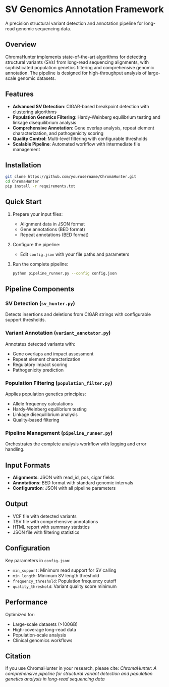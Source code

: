 # SV Genomics Annotation Framework

A precision structural variant detection and annotation pipeline for long-read genomic sequencing data.

## Overview

ChromaHunter implements state-of-the-art algorithms for detecting structural variants (SVs) from long-read sequencing alignments, with sophisticated population genetics filtering and comprehensive genomic annotation. The pipeline is designed for high-throughput analysis of large-scale genomic datasets.

## Features

- **Advanced SV Detection**: CIGAR-based breakpoint detection with clustering algorithms
- **Population Genetics Filtering**: Hardy-Weinberg equilibrium testing and linkage disequilibrium analysis
- **Comprehensive Annotation**: Gene overlap analysis, repeat element characterization, and pathogenicity scoring
- **Quality Control**: Multi-level filtering with configurable thresholds
- **Scalable Pipeline**: Automated workflow with intermediate file management

## Installation

```bash
git clone https://github.com/yourusername/ChromaHunter.git
cd ChromaHunter
pip install -r requirements.txt
```

## Quick Start

1. Prepare your input files:
   - Alignment data in JSON format
   - Gene annotations (BED format)
   - Repeat annotations (BED format)

2. Configure the pipeline:
   - Edit `config.json` with your file paths and parameters

3. Run the complete pipeline:
   ```bash
   python pipeline_runner.py --config config.json
   ```

## Pipeline Components

### SV Detection (`sv_hunter.py`)
Detects insertions and deletions from CIGAR strings with configurable support thresholds.

### Variant Annotation (`variant_annotator.py`)
Annotates detected variants with:
- Gene overlaps and impact assessment
- Repeat element characterization
- Regulatory impact scoring
- Pathogenicity prediction

### Population Filtering (`population_filter.py`)
Applies population genetics principles:
- Allele frequency calculations
- Hardy-Weinberg equilibrium testing
- Linkage disequilibrium analysis
- Quality-based filtering

### Pipeline Management (`pipeline_runner.py`)
Orchestrates the complete analysis workflow with logging and error handling.

## Input Formats

- **Alignments**: JSON with read_id, pos, cigar fields
- **Annotations**: BED format with standard genomic intervals
- **Configuration**: JSON with all pipeline parameters

## Output

- VCF file with detected variants
- TSV file with comprehensive annotations
- HTML report with summary statistics
- JSON file with filtering statistics

## Configuration

Key parameters in `config.json`:
- `min_support`: Minimum read support for SV calling
- `min_length`: Minimum SV length threshold
- `frequency_threshold`: Population frequency cutoff
- `quality_threshold`: Variant quality score minimum

## Performance

Optimized for:
- Large-scale datasets (>100GB)
- High-coverage long-read data
- Population-scale analysis
- Clinical genomics workflows

## Citation

If you use ChromaHunter in your research, please cite:
*ChromaHunter: A comprehensive pipeline for structural variant detection and population genetics analysis in long-read sequencing data*